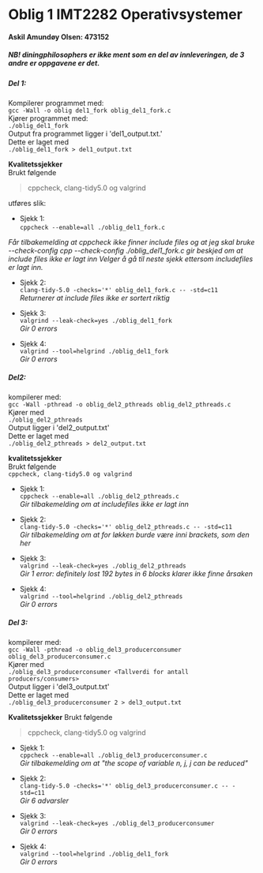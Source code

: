 # Oblig 1 IMT2282 Operativsystemer
#### Askil Amundøy Olsen: 473152

##### NB! diningphilosophers er ikke ment som en del av innleveringen, de 3 andre er oppgavene er det.
##### Del 1: <br>
Kompilerer programmet med: <br>
`gcc -Wall -o oblig del1_fork oblig_del1_fork.c`<br>
Kjører programmet med: <br>
`./oblig_del1_fork`<br>
Output fra programmet ligger i 'del1_output.txt.' <br>
Dette er laget med <br>
`./oblig_del1_fork > del1_output.txt`<br>

**Kvalitetssjekker** <br>
Brukt følgende
> cppcheck, clang-tidy5.0 og valgrind

utføres slik:<br>

- Sjekk 1:<br>
`cppcheck --enable=all ./oblig_del1_fork.c`<br>

*Får tilbakemelding at cppcheck ikke finner include files og at jeg skal bruke --check-config
cpp --check-config ./oblig_del1_fork.c gir beskjed om at include files ikke er lagt inn
Velger å gå til neste sjekk ettersom includefiles er lagt inn.*<br>

- Sjekk 2:<br>
`clang-tidy-5.0 -checks='*' oblig_del1_fork.c -- -std=c11`<br>
*Returnerer at include files ikke er sortert riktig*<br>

- Sjekk 3:<br>
`valgrind --leak-check=yes ./oblig_del1_fork`<br>
*Gir 0 errors*<br>

- Sjekk 4:<br>
`valgrind --tool=helgrind ./oblig_del1_fork`<br>
*Gir 0 errors*<br>


##### Del2:<br>
kompilerer med: <br>
`gcc -Wall -pthread -o oblig_del2_pthreads oblig_del2_pthreads.c`<br>
Kjører med <br>
`./oblig_del2_pthreads`<br>
Output ligger i 'del2_output.txt'<br>
Dette er laget med <br>
`./oblig_del2_pthreads > del2_output.txt` <br>

**kvalitetssjekker** <br>
Brukt følgende <br>
`cppcheck, clang-tidy5.0 og valgrind` <br>

- Sjekk 1: <br>
`cppcheck --enable=all ./oblig_del2_pthreads.c` <br>
*Gir tilbakemelding om at includefiles ikke er lagt inn* <br>

- Sjekk 2: <br>
`clang-tidy-5.0 -checks='*' oblig_del2_pthreads.c -- -std=c11`<br>
*Gir tilbakemelding om at for løkken burde være inni brackets, som den her*<br>

- Sjekk 3: <br>
`valgrind --leak-check=yes ./oblig_del2_pthreads` <br>
*Gir 1 error: definitely lost 192 bytes in 6 blocks
klarer ikke finne årsaken*<br>

- Sjekk 4:<br>
`valgrind --tool=helgrind ./oblig_del2_pthreads`<br>
*Gir 0 errors*<br>


##### Del 3: <br>
kompilerer med: <br>
`gcc -Wall -pthread -o oblig_del3_producerconsumer oblig_del3_producerconsumer.c` <br>
Kjører med <br>
`./oblig_del3_producerconsumer <Tallverdi for antall producers/consumers>` <br>
Output ligger i 'del3_output.txt'<br>
Dette er laget med <br>
`./oblig_del3_producerconsumer 2 > del3_output.txt`<br>

**Kvalitetssjekker**
Brukt følgende
> cppcheck, clang-tidy5.0 og valgrind

- Sjekk 1: <br>
`cppcheck --enable=all ./oblig_del3_producerconsumer.c` <br>
*Gir tilbakemelding om at "the scope of variable n, j, j can be reduced"* <br>  

- Sjekk 2: <br>
`clang-tidy-5.0 -checks='*' oblig_del3_producerconsumer.c -- -std=c11` <br>
*Gir 6 advarsler*<br>

- Sjekk 3: <br>
`valgrind --leak-check=yes ./oblig_del3_producerconsumer` <br>
*Gir 0 errors* <br>

- Sjekk 4: <br>
`valgrind --tool=helgrind ./oblig_del1_fork`<br>
*Gir 0 errors* <br>



